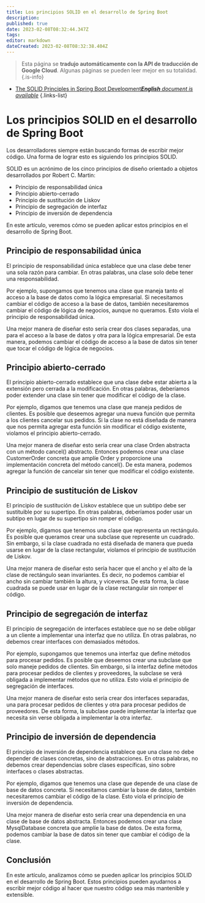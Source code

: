 ```yaml
---
title: Los principios SOLID en el desarrollo de Spring Boot
description: 
published: true
date: 2023-02-08T08:32:44.347Z
tags: 
editor: markdown
dateCreated: 2023-02-08T08:32:38.404Z
---
```


> Esta página se **tradujo automáticamente con la API de traducción de Google Cloud**.
Algunas páginas se pueden leer mejor en su totalidad.{.is-info}



- [The SOLID Principles in Spring Boot Development***English** document is available*](/en/Knowledge-base/Spring-Boot/the-solid-principles-in-spring-boot-development)
{.links-list}


# Los principios SOLID en el desarrollo de Spring Boot

Los desarrolladores siempre están buscando formas de escribir mejor código. Una forma de lograr esto es siguiendo los principios SOLID.

SOLID es un acrónimo de los cinco principios de diseño orientado a objetos desarrollados por Robert C. Martin:

- Principio de responsabilidad única
- Principio abierto-cerrado
- Principio de sustitución de Liskov
- Principio de segregación de interfaz
- Principio de inversión de dependencia

En este artículo, veremos cómo se pueden aplicar estos principios en el desarrollo de Spring Boot.

## Principio de responsabilidad única

El principio de responsabilidad única establece que una clase debe tener una sola razón para cambiar. En otras palabras, una clase solo debe tener una responsabilidad.

Por ejemplo, supongamos que tenemos una clase que maneja tanto el acceso a la base de datos como la lógica empresarial. Si necesitamos cambiar el código de acceso a la base de datos, también necesitaremos cambiar el código de lógica de negocios, aunque no queramos. Esto viola el principio de responsabilidad única.

Una mejor manera de diseñar esto sería crear dos clases separadas, una para el acceso a la base de datos y otra para la lógica empresarial. De esta manera, podemos cambiar el código de acceso a la base de datos sin tener que tocar el código de lógica de negocios.

## Principio abierto-cerrado

El principio abierto-cerrado establece que una clase debe estar abierta a la extensión pero cerrada a la modificación. En otras palabras, deberíamos poder extender una clase sin tener que modificar el código de la clase.

Por ejemplo, digamos que tenemos una clase que maneja pedidos de clientes. Es posible que deseemos agregar una nueva función que permita a los clientes cancelar sus pedidos. Si la clase no está diseñada de manera que nos permita agregar esta función sin modificar el código existente, violamos el principio abierto-cerrado.

Una mejor manera de diseñar esto sería crear una clase Orden abstracta con un método cancel() abstracto. Entonces podemos crear una clase CustomerOrder concreta que amplíe Order y proporcione una implementación concreta del método cancel(). De esta manera, podemos agregar la función de cancelar sin tener que modificar el código existente.

## Principio de sustitución de Liskov

El principio de sustitución de Liskov establece que un subtipo debe ser sustituible por su supertipo. En otras palabras, deberíamos poder usar un subtipo en lugar de su supertipo sin romper el código.

Por ejemplo, digamos que tenemos una clase que representa un rectángulo. Es posible que queramos crear una subclase que represente un cuadrado. Sin embargo, si la clase cuadrada no está diseñada de manera que pueda usarse en lugar de la clase rectangular, violamos el principio de sustitución de Liskov.

Una mejor manera de diseñar esto sería hacer que el ancho y el alto de la clase de rectángulo sean invariantes. Es decir, no podemos cambiar el ancho sin cambiar también la altura, y viceversa. De esta forma, la clase cuadrada se puede usar en lugar de la clase rectangular sin romper el código.

## Principio de segregación de interfaz

El principio de segregación de interfaces establece que no se debe obligar a un cliente a implementar una interfaz que no utiliza. En otras palabras, no debemos crear interfaces con demasiados métodos.

Por ejemplo, supongamos que tenemos una interfaz que define métodos para procesar pedidos. Es posible que deseemos crear una subclase que solo maneje pedidos de clientes. Sin embargo, si la interfaz define métodos para procesar pedidos de clientes y proveedores, la subclase se verá obligada a implementar métodos que no utiliza. Esto viola el principio de segregación de interfaces.

Una mejor manera de diseñar esto sería crear dos interfaces separadas, una para procesar pedidos de clientes y otra para procesar pedidos de proveedores. De esta forma, la subclase puede implementar la interfaz que necesita sin verse obligada a implementar la otra interfaz.

## Principio de inversión de dependencia

El principio de inversión de dependencia establece que una clase no debe depender de clases concretas, sino de abstracciones. En otras palabras, no debemos crear dependencias sobre clases específicas, sino sobre interfaces o clases abstractas.

Por ejemplo, digamos que tenemos una clase que depende de una clase de base de datos concreta. Si necesitamos cambiar la base de datos, también necesitaremos cambiar el código de la clase. Esto viola el principio de inversión de dependencia.

Una mejor manera de diseñar esto sería crear una dependencia en una clase de base de datos abstracta. Entonces podemos crear una clase MysqlDatabase concreta que amplíe la base de datos. De esta forma, podemos cambiar la base de datos sin tener que cambiar el código de la clase.

## Conclusión

En este artículo, analizamos cómo se pueden aplicar los principios SOLID en el desarrollo de Spring Boot. Estos principios pueden ayudarnos a escribir mejor código al hacer que nuestro código sea más mantenible y extensible.